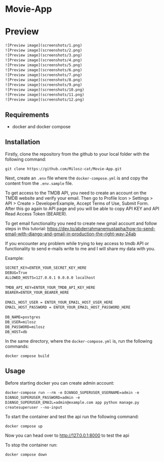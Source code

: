 # Movie-App
# Preview
    ![Preview image](screenshots/1.png)
    ![Preview image](screenshots/2.png)
    ![Preview image](screenshots/3.png)
    ![Preview image](screenshots/4.png)
    ![Preview image](screenshots/5.png)
    ![Preview image](screenshots/6.png)
    ![Preview image](screenshots/7.png)
    ![Preview image](screenshots/8.png)
    ![Preview image](screenshots/9.png)
    ![Preview image](screenshots/10.png)
    ![Preview image](screenshots/11.png)
    ![Preview image](screenshots/12.png)
    
## Requirements
* docker and docker compose

## Installation
Firstly, clone the repository from the github to your local folder with the following command:
```
git clone https://github.com/Milosz-cat/Movie-App.git
```

Next, create an `.env` file where the `docker-compose.yml` is and copy the content from the `.env.sample` file. 

To get access to the TMDB API, you need to create an account on the TMDB website and verify your email.
Then go to Profile Icon > Settings > API > Create > DeveloperExample, Accept Terms of Use, Submit Form. 
After this go again to API page and you will be able to copy API KEY and API Read Access Token (BEARER).

To get email functionality you need to create new gmail account and follow steps in this tutorial:
https://dev.to/abderrahmanemustapha/how-to-send-email-with-django-and-gmail-in-production-the-right-way-24ab

If you encounter any problem while trying to key access to tmdb API or functionality to send e-mails write to me and I will share my data with you.

Example:
```env
SECRET_KEY=ENTER_YOUR_SECRET_KEY_HERE
DEBUG=True
ALLOWED_HOSTS=127.0.0.1 0.0.0.0 localhost

TMDB_API_KEY=ENTER_YOUR_TMDB_API_KEY_HERE
BEARER=ENTER_YOUR_BEARER_HERE

EMAIL_HOST_USER = ENTER_YOUR_EMAIL_HOST_USER_HERE
EMAIL_HOST_PASSWORD = ENTER_YOUR_EMAIL_HOST_PASSWORD_HERE

DB_NAME=postgres
DB_USER=milosz
DB_PASSWORD=milosz
DB_HOST=db
```

In the same directory, where the `docker-compose.yml` is, run the following commands:
```
docker compose build
```
## Usage

Before starting docker you can create admin account:
```
docker-compose run --rm -e DJANGO_SUPERUSER_USERNAME=admin -e DJANGO_SUPERUSER_PASSWORD=admin -e DJANGO_SUPERUSER_EMAIL=admin@example.com app python manage.py createsuperuser --no-input
```

To start the container and test the api run the following command:
```
docker compose up
```

Now you can head over to http://127.0.0.1:8000 to test the api

To stop the container run:
```
docker compose down
```



